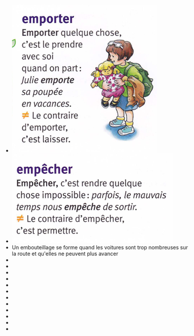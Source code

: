 - ![image.png](../assets/image_1746088264930_0.png)
- ![image.png](../assets/image_1746088326611_0.png)
- Un embouteillage se forme quand les voitures sont trop nombreuses sur la route et qu'elles ne peuvent plus avancer
-
-
-
-
-
-
-
-
-
-
-
-